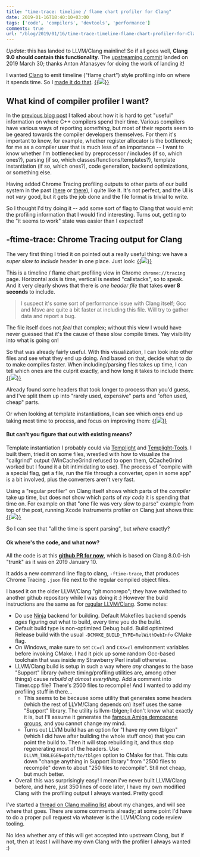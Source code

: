 ```yaml
---
title: "time-trace: timeline / flame chart profiler for Clang"
date: 2019-01-16T18:40:10+03:00
tags: ['code', 'compilers', 'devtools', 'performance']
comments: true
url: "/blog/2019/01/16/time-trace-timeline-flame-chart-profiler-for-Clang/"
---
```


*Update*: this has landed to LLVM/Clang mainline! So if all goes well, **Clang 9.0 should contain this
functionality**. The [upstreaming commit](https://reviews.llvm.org/rL357340) landed on 2019 March 30;
thanks Anton Afanasyev for doing the work of landing it!


I wanted [Clang](https://clang.llvm.org/) to emit timeline ("flame chart") style profiling info on where it spends time.
So I [made it do that](https://github.com/aras-p/llvm-project-20170507/pull/2). 
[{{<img src="/img/blog/2019/clang-timereport-teaser.png">}}](/img/blog/2019/clang-timereport-teaser.png)


## What kind of compiler profiler I want?

In the [previous blog post](/blog/2019/01/12/Investigating-compile-times-and-Clang-ftime-report/) I talked
about how it is hard to get "useful" information on where C++ compilers spend their time. Various compilers
have various ways of reporting *something*, but most of their reports seem to be geared towards the compiler developers
themselves. For them it's important to know, for example, whether register allocator is the bottleneck; for me as a compiler
user that is much less of an importance -- I want to know whether I'm bottlenecked by preprocessor / includes (if so, which ones?),
parsing (if so, which classes/functions/templates?), template instantiation (if so, which ones?), code generation,
backend optimizations, or something else.

Having added Chrome Tracing profiling outputs to other parts of our build system in the past
([here](/blog/2017/01/23/Chrome-Tracing-as-Profiler-Frontend/) or [there](/blog/2017/08/08/Unreasonable-Effectiveness-of-Profilers/)),
I quite like it. It's not perfect, and the UI is not *very* good, but it gets the job done and the file format
is trivial to write.

So I thought I'd try doing it -- add some sort of flag to Clang that would emit the profiling information
that I would find interesting. Turns out, getting to the "it seems to work" state was easier than I expected!


## -ftime-trace: Chrome Tracing output for Clang

The very first thing I tried it on pointed out a really useful thing: we have a *super slow to include* header in one place. Just look:
[{{<img src="/img/blog/2019/clang-timetrace-long.png">}}](/img/blog/2019/clang-timetrace-long.png)

This is a timeline / flame chart profiling view in Chrome `chrome://tracing` page. Horizontal axis is time, vertical is nested
"callstacks", so to speak. And it very clearly shows that there is *one header file* that takes **over 8 seconds** to include.

> I suspect it's some sort of performance issue with Clang itself; Gcc and Msvc are quite a bit faster at including
> this file. Will try to gather data and report a bug.

The file itself does not *feel* that complex; without this view I would have never guessed that it's the cause
of these slow compile times. Yay visibility into what is going on!

So that was already fairly useful. With this visualization, I can look into other files and see what they end up doing. And based on
that, decide what to do to make compiles faster. When including/parsing files takes up time, I can
tell which ones are the culprit exactly, and how long it takes to include them:
[{{<img src="/img/blog/2019/clang-timetrace-includes.png">}}](/img/blog/2019/clang-timetrace-includes.png)

Already found some headers that took longer to process than you'd guess, and I've split them up into "rarely used, expensive"
parts and "often used, cheap" parts.

Or when looking at template instantiations, I can see which ones end up taking most time to process, and focus on improving them:
[{{<img src="/img/blog/2019/clang-timetrace-instantiation.png">}}](/img/blog/2019/clang-timetrace-instantiation.png)


#### But can't you figure that out with existing means?

Template instantiation I probably could via [Templight](https://github.com/mikael-s-persson/templight) and
[Templight-Tools](https://github.com/mikael-s-persson/templight-tools). I built them, tried it on some files,
wrestled with how to visualize the "callgrind" output (WinCacheGrind refused to open them, QCacheGrind worked but I found it a bit
intimidating to use). The process of "compile with a special flag, get a file, run the file through a converter, open in some app"
is a bit involved, plus the converters aren't very fast.

Using a "regular profiler" on Clang itself shows which parts of the *compiler* take up time, but does not show which parts of *my code*
it is spending that time on. For example on that "one file was very slow to parse" example from top of the post, running
Xcode Instruments profiler on Clang just shows this:
[{{<img src="/img/blog/2019/clang-instruments.png">}}](/img/blog/2019/clang-instruments.png)

So I can see that "all the time is spent parsing", but *where* exactly?


#### Ok where's the code, and what now?

All the code is at this [**github PR for now**](https://github.com/aras-p/llvm-project-20170507/pull/2), which is based on Clang 8.0.0-ish
"trunk" as it was on 2019 January 10.

It adds a new command line flag to clang, `-ftime-trace`, that produces Chrome Tracing `.json` file next to the regular compiled object files.

I based it on the older LLVM/Clang "git monorepo"; they have switched to another github repository while I was doing it :) However
the build instructions are the same as for [regular LLVM/Clang](https://llvm.org/docs/GettingStarted.html#getting-started-quickly-a-summary).
Some notes:

* Do use [Ninja](https://ninja-build.org/) backend for building. Default Makefiles backend spends *ages* figuring out what to build,
  every time you do the build.
* Default build type is non-optimized Debug build. Build optimized Release build with the usual `-DCMAKE_BUILD_TYPE=RelWithDebInfo` CMake flag.
* On Windows, make sure to set `CC=cl` and `CXX=cl` environment variables before invoking CMake. I had it pick up some random Gcc-based
  toolchain that was inside my Strawberry Perl install otherwise.
* LLVM/Clang build is setup in such a way where *any* changes to the base "Support" library (where timing/profiling utilities are,
  among other things) cause *rebuild of almost everything*. Add a comment into Timer.cpp file? There's 2500 files to recompile!
  And I wanted to add my profiling stuff in there...
  * This seems to be because some utility that generates some headers (which the rest of LLVM/Clang depends on) itself uses
    the same "Support" library. The utility is llvm-tblgen; I don't know what exactly it is, but I'll assume it generates the
    [famous Amiga demoscene groups](http://www.pouet.net/groups.php?which=1&order=views), and you cannot change my mind.
  * Turns out LLVM build has an option for "I have my own tblgen" (which I did have after building the whole stuff once) that you can
    point the build to. Then it will stop rebuilding it, and thus stop regenerating most of the headers. Use `-DLLVM_TABLEGEN=path/to/tblgen`
    option to CMake for that. This cuts down "change anything in Support library" from "2500 files to recompile" down to about
    "250 files to recompile". Still not cheap, but much better.
* Overall this was surprisingly easy! I mean I've never built LLVM/Clang before, and here, just 350 lines of code later, I have
  my own modified Clang with the profiling output I always wanted. Pretty good!


I've started a [thread on Clang mailing list](http://lists.llvm.org/pipermail/cfe-dev/2019-January/060836.html)
about my changes, and will see where that goes. There are some comments already; at some point I'd have to do a proper pull request
via whatever is the LLVM/Clang code review tooling.

No idea whether any of this will get accepted into upstream Clang, but if not, then at least I will have my own Clang with the profiler
I always wanted :)

